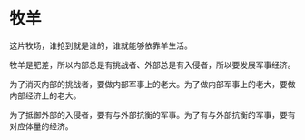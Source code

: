 # 牧羊

这片牧场，谁抢到就是谁的，谁就能够依靠羊生活。

牧羊是肥差，所以内部总是有挑战者、外部总是有入侵者，所以要发展军事经济。

为了消灭内部的挑战者，要做内部军事上的老大。为了做内部军事上的老大，要做内部经济上的老大。

为了抵御外部的入侵者，要有与外部抗衡的军事。为了有与外部抗衡的军事，要有对应体量的经济。
